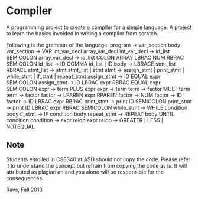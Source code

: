 Compiler
========

A programming project to create a compiler for a simple language. A project to learn the basics involded in writing a compiler from scratch.

Following is the grammar of the language:
	program -> var_section body
	var_section -> VAR int_var_decl array_var_decl
	int_var_decl -> id_list SEMICOLON
	array_var_decl -> id_list COLON ARRAY LBRAC NUM RBRAC SEMICOLON
	id_list -> ID COMMA id_list | ID
	body -> LBRACE stmt_list RBRACE
	stmt_list -> stmt stmt_list | stmt
	stmt -> assign_stmt | print_stmt | while_stmt | if_stmt | repeat_stmt
	assign_stmt -> ID EQUAL expr SEMICOLON
	assign_stmt -> ID LBRAC expr RBRAC EQUAL expr SEMICOLON
	expr -> term PLUS expr
	expr -> term
	term -> factor MULT term
	term -> factor
	factor -> LPAREN expr RPAREN
	factor -> NUM
	factor -> ID
	factor -> ID LBRAC expr RBRAC
	print_stmt -> print ID SEMICOLON
	print_stmt -> print ID LBRAC expr RBRAC SEMICOLON
	while_stmt -> WHILE condition body
	if_stmt -> IF condition body
	repeat_stmt -> REPEAT body UNTIL condition
	condition -> expr relop expr
	relop -> GREATER | LESS | NOTEQUAL

Note
----

Students enrolled in CSE340 at ASU should not copy the code. Please refer it to understand the concept but refrain from copying the code as is. It will attributed as plagiarism and you alone  will be responsible for the consequences.

Ravs, Fall 2013